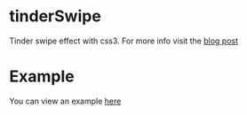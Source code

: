 # tinderSwipe
Tinder swipe effect with css3. For more info visit the [blog post](https://pudymody.github.io/blog/2015-08-09-tinder-like-swipe)

# Example
You can view an example [here](http://pudymody.github.io/tinderSwipe/)
